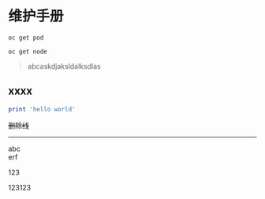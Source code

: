 # 维护手册

    oc get pod 

    oc get node 

> abcaskdjaksldalksdlas


## xxxx


```ruby
print 'hello world'
```


~~删除线~~
***


abc  
erf

123


123123

